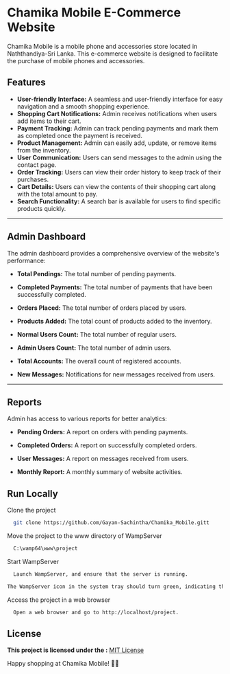 
# Chamika Mobile E-Commerce Website

Chamika Mobile is a mobile phone and accessories store located in Naththandiya-Sri Lanka. This e-commerce website is designed to facilitate the purchase of mobile phones and accessories.


## Features

- **User-friendly Interface:** A seamless and user-friendly interface for easy navigation and a smooth shopping experience.
- **Shopping Cart Notifications:** Admin receives notifications when users add items to their cart.
- **Payment Tracking:** Admin can track pending payments and mark them as completed once the payment is received.
- **Product Management:** Admin can easily add, update, or remove items from the inventory.
- **User Communication:** Users can send messages to the admin using the contact page.
- **Order Tracking:** Users can view their order history to keep track of their purchases.
- **Cart Details:** Users can view the contents of their shopping cart along with the total amount to pay.
- **Search Functionality:** A search bar is available for users to find specific products quickly.

---
## Admin Dashboard

The admin dashboard provides a comprehensive overview of the website's performance:

- **Total Pendings:** The total number of pending payments.

- **Completed Payments:** The total number of payments that have been successfully completed.

- **Orders Placed:** The total number of orders placed by users.

- **Products Added:** The total count of products added to the inventory.

- **Normal Users Count:** The total number of regular users.

- **Admin Users Count:** The total number of admin users.

- **Total Accounts:** The overall count of registered accounts.

- **New Messages:** Notifications for new messages received from users.

---
## Reports

Admin has access to various reports for better analytics:

- **Pending Orders:** A report on orders with pending payments.

- **Completed Orders:** A report on successfully completed orders.

- **User Messages:** A report on messages received from users.

- **Monthly Report:** A monthly summary of website activities.


## Run Locally

Clone the project

```bash
  git clone https://github.com/Gayan-Sachintha/Chamika_Mobile.gitt
```

Move the project to the www directory of WampServer

```makefile
  C:\wamp64\www\project
```

Start WampServer

```bash
  Launch WampServer, and ensure that the server is running.
```
```bash
The WampServer icon in the system tray should turn green, indicating that the server is online.
```

Access the project in a web browser

```bash
  Open a web browser and go to http://localhost/project.
```

## License

**This project is licensed under the :** [MIT License](https://choosealicense.com/licenses/mit/)

Happy shopping at Chamika Mobile! 📱✨
